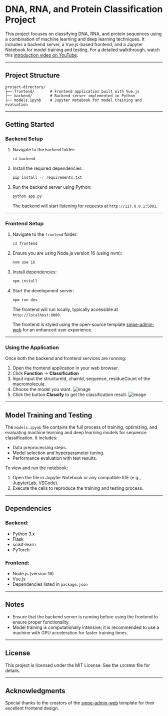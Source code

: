 # DNA, RNA, and Protein Classification Project

This project focuses on classifying DNA, RNA, and protein sequences using a combination of machine learning and deep learning techniques. It includes a backend server, a Vue.js-based frontend, and a Jupyter Notebook for model training and testing. For a detailed walkthrough, watch this [introduction video on YouTube](https://youtu.be/RdXIkJ-uCyU?si=zqeUZKV2bd2yAxsf).

---

## Project Structure

```
project-directory/
├── frontend/       # Frontend application built with Vue.js
├── backend/        # Backend server implemented in Python
├── models.ipynb    # Jupyter Notebook for model training and evaluation
```

---

## Getting Started

### Backend Setup

1. Navigate to the `backend` folder:
   ```bash
   cd backend
   ```
2. Install the required dependencies:
   ```bash
   pip install -r requirements.txt
   ```

3. Run the backend server using Python:
   ```bash
   python app.py
   ```

   The backend will start listening for requests at `http://127.0.0.1:5001`.

---

### Frontend Setup

1. Navigate to the `frontend` folder:
   ```bash
   cd frontend
   ```

2. Ensure you are using Node.js version 16 (using nvm):
   ```bash
   nvm use 16
   ```

3. Install dependencies:
   ```bash
   npm install
   ```

4. Start the development server:
   ```bash
   npm run dev
   ```

   The frontend will run locally, typically accessible at `http://localhost:8080`.

   The frontend is styled using the open-source template [smpe-admin-web](https://github.com/sanyueruanjian/smpe-admin-web.git) for an enhanced user experience.

---

### Using the Application

Once both the backend and frontend services are running:

1. Open the frontend application in your web browser.
2. Click **Function** -> **Classification**
3. Input input the structureId, chainId, sequence, residueCount of the macromolecule.
4. Choose the model you want.
![image](https://github.com/user-attachments/assets/ece93dd7-728f-4e55-b018-c901918db2a5)
5. Click the button **Classify** to get the classification result.
![image](https://github.com/user-attachments/assets/6ce6a8d5-8718-4622-8031-e3135ab0bf9a)

---

## Model Training and Testing

The `models.ipynb` file contains the full process of training, optimizing, and evaluating machine learning and deep learning models for sequence classification. It includes:

- Data preprocessing steps.
- Model selection and hyperparameter tuning.
- Performance evaluation with test results.

To view and run the notebook:

1. Open the file in Jupyter Notebook or any compatible IDE (e.g., JupyterLab, VSCode).
2. Execute the cells to reproduce the training and testing process.

---

## Dependencies

### Backend:
- Python 3.x
- Flask
- scikit-learn
- PyTorch

### Frontend:
- Node.js (version 16)
- Vue.js
- Dependencies listed in `package.json`

---

## Notes

- Ensure that the backend server is running before using the frontend to ensure proper functionality.
- Model training is computationally intensive; it is recommended to use a machine with GPU acceleration for faster training times.

---

## License

This project is licensed under the MIT License. See the `LICENSE` file for details.

---

## Acknowledgments

Special thanks to the creators of the [smpe-admin-web](https://github.com/sanyueruanjian/smpe-admin-web.git) template for their excellent frontend design.
